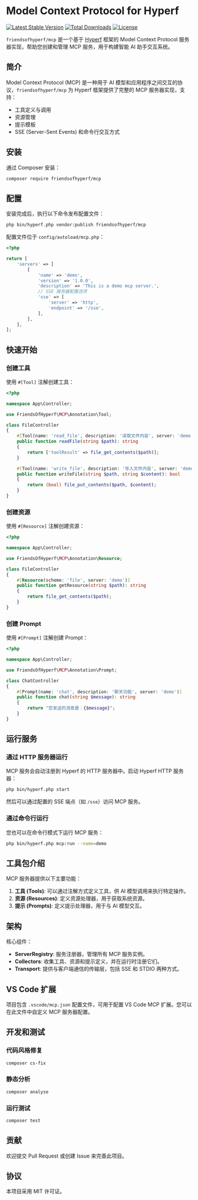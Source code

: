 # Model Context Protocol for Hyperf

[![Latest Stable Version](https://poser.pugx.org/friendsofhyperf/mcp/v/stable.svg)](https://packagist.org/packages/friendsofhyperf/mcp)
[![Total Downloads](https://poser.pugx.org/friendsofhyperf/mcp/downloads.svg)](https://packagist.org/packages/friendsofhyperf/mcp)
[![License](https://poser.pugx.org/friendsofhyperf/mcp/license.svg)](https://packagist.org/packages/friendsofhyperf/mcp)

`friendsofhyperf/mcp` 是一个基于 [Hyperf](https://hyperf.io) 框架的 Model Context Protocol 服务器实现，帮助您创建和管理 MCP 服务，用于构建智能 AI 助手交互系统。

## 简介

Model Context Protocol (MCP) 是一种用于 AI 模型和应用程序之间交互的协议，`friendsofhyperf/mcp` 为 Hyperf 框架提供了完整的 MCP 服务器实现，支持：

- 工具定义与调用
- 资源管理
- 提示模板
- SSE (Server-Sent Events) 和命令行交互方式

## 安装

通过 Composer 安装：

```bash
composer require friendsofhyperf/mcp
```

## 配置

安装完成后，执行以下命令发布配置文件：

```bash
php bin/hyperf.php vendor:publish friendsofhyperf/mcp
```

配置文件位于 `config/autoload/mcp.php`：

```php
<?php

return [
    'servers' => [
        [
            'name' => 'demo',
            'version' => '1.0.0',
            'description' => 'This is a demo mcp server.',
            // SSE 服务器配置选项
            'sse' => [
                'server' => 'http',
                'endpoint' => '/sse',
            ],
        ],
    ],
];
```

## 快速开始

### 创建工具

使用 `#[Tool]` 注解创建工具：

```php
<?php

namespace App\Controller;

use FriendsOfHyperf\MCP\Annotation\Tool;

class FileController
{
    #[Tool(name: 'read_file', description: '读取文件内容', server: 'demo')]
    public function readFile(string $path): string
    {
        return ['toolResult' => file_get_contents($path)];
    }

    #[Tool(name: 'write_file', description: '写入文件内容', server: 'demo')]
    public function writeFile(string $path, string $content): bool
    {
        return (bool) file_put_contents($path, $content);
    }
}
```

### 创建资源

使用 `#[Resource]` 注解创建资源：

```php
<?php

namespace App\Controller;

use FriendsOfHyperf\MCP\Annotation\Resource;

class FileController
{
    #[Resource(scheme: 'file', server: 'demo')]
    public function getResource(string $path): string
    {
        return file_get_contents($path);
    }
}
```

### 创建 Prompt

使用 `#[Prompt]` 注解创建 Prompt：

```php
<?php

namespace App\Controller;

use FriendsOfHyperf\MCP\Annotation\Prompt;

class ChatController
{
    #[Prompt(name: 'chat', description: '聊天功能', server: 'demo')]
    public function chat(string $message): string
    {
        return "您发送的消息是：{$message}";
    }
}
```

## 运行服务

### 通过 HTTP 服务器运行

MCP 服务会自动注册到 Hyperf 的 HTTP 服务器中。启动 Hyperf HTTP 服务器：

```bash
php bin/hyperf.php start
```

然后可以通过配置的 SSE 端点（如 `/sse`）访问 MCP 服务。

### 通过命令行运行

您也可以在命令行模式下运行 MCP 服务：

```bash
php bin/hyperf.php mcp:run --name=demo
```

## 工具包介绍

MCP 服务器提供以下主要功能：

1. **工具 (Tools)**: 可以通过注解方式定义工具，供 AI 模型调用来执行特定操作。
2. **资源 (Resources)**: 定义资源处理器，用于获取系统资源。
3. **提示 (Prompts)**: 定义提示处理器，用于与 AI 模型交互。

## 架构

核心组件：

- **ServerRegistry**: 服务注册器，管理所有 MCP 服务实例。
- **Collectors**: 收集工具、资源和提示定义，并在运行时注册它们。
- **Transport**: 提供与客户端通信的传输层，包括 SSE 和 STDIO 两种方式。

## VS Code 扩展

项目包含 `.vscode/mcp.json` 配置文件，可用于配置 VS Code MCP 扩展。您可以在此文件中自定义 MCP 服务器配置。

## 开发和测试

### 代码风格修复

```bash
composer cs-fix
```

### 静态分析

```bash
composer analyse
```

### 运行测试

```bash
composer test
```

## 贡献

欢迎提交 Pull Request 或创建 Issue 来完善此项目。

## 协议

本项目采用 MIT 许可证。
